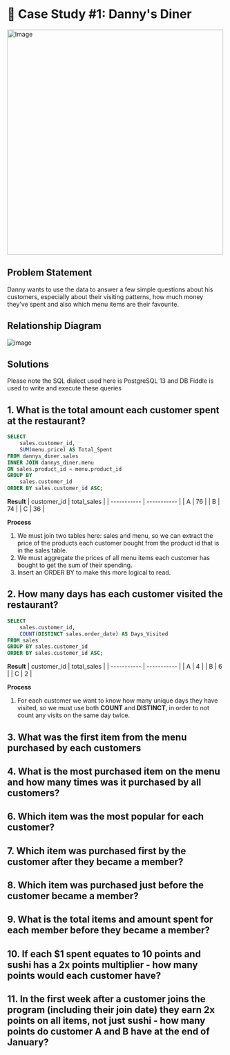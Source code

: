 # 🍜 Case Study #1: Danny's Diner 
<img src="https://user-images.githubusercontent.com/81607668/127727503-9d9e7a25-93cb-4f95-8bd0-20b87cb4b459.png" alt="Image" width="500" height="520">

## Problem Statement
Danny wants to use the data to answer a few simple questions about his customers, especially about their visiting patterns, how much money they’ve spent and also which menu items are their favourite.

## Relationship Diagram
![image](https://user-images.githubusercontent.com/81607668/127271130-dca9aedd-4ca9-4ed8-b6ec-1e1920dca4a8.png)

## Solutions
Please note the SQL dialect used here is PostgreSQL 13 and DB Fiddle is used to write and execute these queries

## 1. What is the total amount each customer spent at the restaurant?
````sql
SELECT
    sales.customer_id,
    SUM(menu.price) AS Total_Spent
FROM dannys_diner.sales
INNER JOIN dannys_diner.menu
ON sales.product_id = menu.product_id
GROUP BY 
	sales.customer_id
ORDER BY sales.customer_id ASC;
````

**Result**
| customer_id | total_sales |
| ----------- | ----------- |
| A           | 76          |
| B           | 74          |
| C           | 36          |

**Process**
1. We must join two tables here: sales and menu, so we can extract the price of the products each customer bought from the product id that is in the sales table.
2. We must aggregate the prices of all menu items each customer has bought to get the sum of their spending.
3. Insert an ORDER BY to make this more logical to read.




## 2. How many days has each customer visited the restaurant?
````sql
SELECT 
    sales.customer_id, 
    COUNT(DISTINCT sales.order_date) AS Days_Visited
FROM sales
GROUP BY sales.customer_id
ORDER BY sales.customer_id ASC;
````

**Result**
| customer_id | total_sales |
| ----------- | ----------- |
|      A      |     4       |
|      B      |     6       |
|      C      |     2       |

**Process**
1. For each customer we want to know how many unique days they have visited, so we must use both **COUNT** and **DISTINCT**, in order to not count any visits on the same day twice.



## 3. What was the first item from the menu purchased by each customers
## 4. What is the most purchased item on the menu and how many times was it purchased by all customers?
## 6. Which item was the most popular for each customer?
## 7. Which item was purchased first by the customer after they became a member?
## 8. Which item was purchased just before the customer became a member?
## 9. What is the total items and amount spent for each member before they became a member?
## 10. If each $1 spent equates to 10 points and sushi has a 2x points multiplier - how many points would each customer have?
## 11. In the first week after a customer joins the program (including their join date) they earn 2x points on all items, not just sushi - how many points do customer A and B have at the end of January?








   
